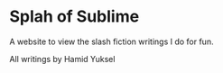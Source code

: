 # Splah of Sublime

A website to view the slash fiction writings I do for fun.

All writings by Hamid Yuksel


